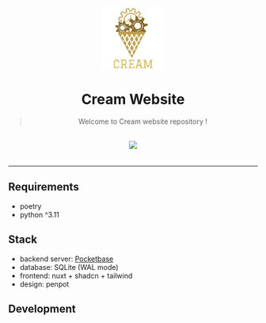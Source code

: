 <div align="center">
  <img src="./resources/images/logo_370x370.png" height="128" />
  <br />
  <h1>Cream Website</h1>
  <blockquote>
  <p>Welcome to Cream website repository !</p>
  </blockquote>
  <br />
  <img src="https://forthebadge.com/images/badges/built-with-love.svg" />
  <br />
  <br />
</div>

---

## Requirements

- poetry
- python ^3.11

## Stack

- backend server: [Pocketbase](https://pocketbase.io/)
- database: SQLite (WAL mode)
- frontend: nuxt + shadcn + tailwind
- design: penpot

## Development
